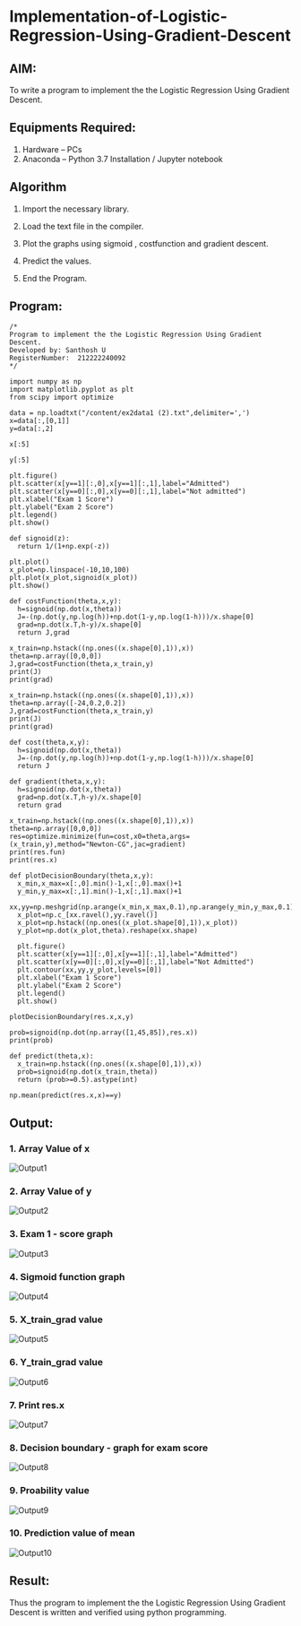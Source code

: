 # Implementation-of-Logistic-Regression-Using-Gradient-Descent

## AIM:
To write a program to implement the the Logistic Regression Using Gradient Descent.

## Equipments Required:
1. Hardware – PCs
2. Anaconda – Python 3.7 Installation / Jupyter notebook

## Algorithm
1. Import the necessary library.
 
2. Load the text file in the compiler.
 
3. Plot the graphs using sigmoid , costfunction and gradient descent.

4. Predict the values.

5. End the Program.

## Program:
```
/*
Program to implement the the Logistic Regression Using Gradient Descent.
Developed by: Santhosh U
RegisterNumber:  212222240092
*/

import numpy as np
import matplotlib.pyplot as plt
from scipy import optimize

data = np.loadtxt("/content/ex2data1 (2).txt",delimiter=',')
x=data[:,[0,1]]
y=data[:,2]

x[:5]

y[:5]

plt.figure()
plt.scatter(x[y==1][:,0],x[y==1][:,1],label="Admitted")
plt.scatter(x[y==0][:,0],x[y==0][:,1],label="Not admitted")
plt.xlabel("Exam 1 Score")
plt.ylabel("Exam 2 Score")
plt.legend()
plt.show()

def signoid(z):
  return 1/(1+np.exp(-z))
  
plt.plot()
x_plot=np.linspace(-10,10,100)
plt.plot(x_plot,signoid(x_plot))
plt.show()

def costFunction(theta,x,y):
  h=signoid(np.dot(x,theta))
  J=-(np.dot(y,np.log(h))+np.dot(1-y,np.log(1-h)))/x.shape[0]
  grad=np.dot(x.T,h-y)/x.shape[0]
  return J,grad
  
x_train=np.hstack((np.ones((x.shape[0],1)),x))
theta=np.array([0,0,0])
J,grad=costFunction(theta,x_train,y)
print(J)
print(grad)

x_train=np.hstack((np.ones((x.shape[0],1)),x))
theta=np.array([-24,0.2,0.2])
J,grad=costFunction(theta,x_train,y)
print(J)
print(grad)

def cost(theta,x,y):
  h=signoid(np.dot(x,theta))
  J=-(np.dot(y,np.log(h))+np.dot(1-y,np.log(1-h)))/x.shape[0]
  return J

def gradient(theta,x,y):
  h=signoid(np.dot(x,theta))
  grad=np.dot(x.T,h-y)/x.shape[0]
  return grad

x_train=np.hstack((np.ones((x.shape[0],1)),x))
theta=np.array([0,0,0])
res=optimize.minimize(fun=cost,x0=theta,args=(x_train,y),method="Newton-CG",jac=gradient)
print(res.fun)
print(res.x)

def plotDecisionBoundary(theta,x,y):
  x_min,x_max=x[:,0].min()-1,x[:,0].max()+1
  y_min,y_max=x[:,1].min()-1,x[:,1].max()+1
  xx,yy=np.meshgrid(np.arange(x_min,x_max,0.1),np.arange(y_min,y_max,0.1))
  x_plot=np.c_[xx.ravel(),yy.ravel()]
  x_plot=np.hstack((np.ones((x_plot.shape[0],1)),x_plot))
  y_plot=np.dot(x_plot,theta).reshape(xx.shape)

  plt.figure()
  plt.scatter(x[y==1][:,0],x[y==1][:,1],label="Admitted")
  plt.scatter(x[y==0][:,0],x[y==0][:,1],label="Not Admitted")
  plt.contour(xx,yy,y_plot,levels=[0])
  plt.xlabel("Exam 1 Score")
  plt.ylabel("Exam 2 Score")
  plt.legend()
  plt.show()

plotDecisionBoundary(res.x,x,y)

prob=signoid(np.dot(np.array([1,45,85]),res.x))
print(prob)

def predict(theta,x):
  x_train=np.hstack((np.ones((x.shape[0],1)),x))
  prob=signoid(np.dot(x_train,theta))
  return (prob>=0.5).astype(int)
  
np.mean(predict(res.x,x)==y)

```

## Output:
### 1. Array Value of x
![Output1](https://github.com/SanthoshUthiraKumar/-Implementation-of-Logistic-Regression-Using-Gradient-Descent/assets/119477975/d399b30b-92fc-48d7-b02b-0890c75a184e)

### 2. Array Value of y
![Output2](https://github.com/SanthoshUthiraKumar/-Implementation-of-Logistic-Regression-Using-Gradient-Descent/assets/119477975/477020d8-74ef-4bd5-bf1d-8db3ffebb1d0)

### 3. Exam 1 - score graph
![Output3](https://github.com/SanthoshUthiraKumar/-Implementation-of-Logistic-Regression-Using-Gradient-Descent/assets/119477975/a9ed9059-f989-4baf-a2b9-1bbfc4592a9e)

### 4. Sigmoid function graph
![Output4](https://github.com/SanthoshUthiraKumar/-Implementation-of-Logistic-Regression-Using-Gradient-Descent/assets/119477975/4ed91b50-b30d-43d7-bd9d-8704dda7f0de)

### 5. X_train_grad value
![Output5](https://github.com/SanthoshUthiraKumar/-Implementation-of-Logistic-Regression-Using-Gradient-Descent/assets/119477975/d403d1fa-97ce-4815-8f66-c8b8912728cf)

### 6. Y_train_grad value
![Output6](https://github.com/SanthoshUthiraKumar/-Implementation-of-Logistic-Regression-Using-Gradient-Descent/assets/119477975/cbc7e614-d9f4-433b-8032-7034f2c759f8)

### 7. Print res.x
![Output7](https://github.com/SanthoshUthiraKumar/-Implementation-of-Logistic-Regression-Using-Gradient-Descent/assets/119477975/99b2810f-f66b-418a-9d8c-b6ec542dae20)

### 8. Decision boundary - graph for exam score
![Output8](https://github.com/SanthoshUthiraKumar/-Implementation-of-Logistic-Regression-Using-Gradient-Descent/assets/119477975/97643013-b2ef-4973-8573-5bb397544336)

### 9. Proability value 
![Output9](https://github.com/SanthoshUthiraKumar/-Implementation-of-Logistic-Regression-Using-Gradient-Descent/assets/119477975/f42a1636-2088-4300-95b9-f93aaa60530c)

### 10. Prediction value of mean
![Output10](https://github.com/SanthoshUthiraKumar/-Implementation-of-Logistic-Regression-Using-Gradient-Descent/assets/119477975/aba94b66-db70-482d-9baa-9b5bead3c10e)


## Result:
Thus the program to implement the the Logistic Regression Using Gradient Descent is written and verified using python programming.

